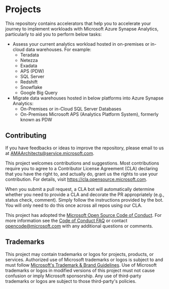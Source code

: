 # Projects

This repository contains accelerators that help you to accelerate your journey to implement workloads with Microsoft Azure Synapse Analytics, particularly to aid you to perform below tasks: 

- Assess your current analytics workload hosted in on-premises or in-cloud data warehouses. For example:
  - Teradata
  - Netezza
  - Exadata
  - APS (PDW)
  - SQL Server
  - Redshift
  - Snowflake
  - Google Big Query
- Migrate data warehouses hosted in below platforms into Azure Synapse Analytics: 
  - On-Premises or in-Cloud SQL Server Databases 
  - On-Premises Microsoft APS (Analytics Platform System), formerly known as PDW 

## Contributing

If you have feedbacks or ideas to improve the repository, please email to us at AMAArchitects@service.microsoft.com.

This project welcomes contributions and suggestions.  Most contributions require you to agree to a
Contributor License Agreement (CLA) declaring that you have the right to, and actually do, grant us
the rights to use your contribution. For details, visit https://cla.opensource.microsoft.com.

When you submit a pull request, a CLA bot will automatically determine whether you need to provide
a CLA and decorate the PR appropriately (e.g., status check, comment). Simply follow the instructions
provided by the bot. You will only need to do this once across all repos using our CLA.

This project has adopted the [Microsoft Open Source Code of Conduct](https://opensource.microsoft.com/codeofconduct/).
For more information see the [Code of Conduct FAQ](https://opensource.microsoft.com/codeofconduct/faq/) or
contact [opencode@microsoft.com](mailto:opencode@microsoft.com) with any additional questions or comments.

## Trademarks

This project may contain trademarks or logos for projects, products, or services. Authorized use of Microsoft 
trademarks or logos is subject to and must follow 
[Microsoft's Trademark & Brand Guidelines](https://www.microsoft.com/en-us/legal/intellectualproperty/trademarks/usage/general).
Use of Microsoft trademarks or logos in modified versions of this project must not cause confusion or imply Microsoft sponsorship.
Any use of third-party trademarks or logos are subject to those third-party's policies.
